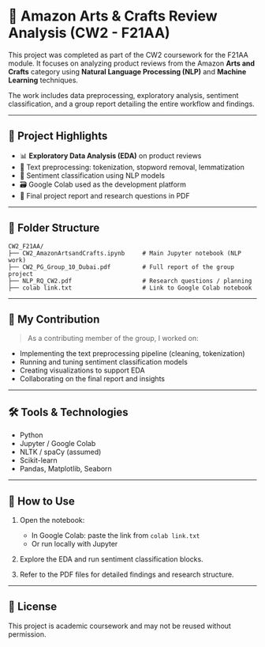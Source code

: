 
# 🛒 Amazon Arts & Crafts Review Analysis (CW2 - F21AA)

This project was completed as part of the CW2 coursework for the F21AA module. It focuses on analyzing product reviews from the Amazon **Arts and Crafts** category using **Natural Language Processing (NLP)** and **Machine Learning** techniques.

The work includes data preprocessing, exploratory analysis, sentiment classification, and a group report detailing the entire workflow and findings.

---

## 📌 Project Highlights

- 📊 **Exploratory Data Analysis (EDA)** on product reviews
- 🧹 Text preprocessing: tokenization, stopword removal, lemmatization
- 🧠 Sentiment classification using NLP models
- 🗃️ Google Colab used as the development platform
- 📄 Final project report and research questions in PDF

---

## 📁 Folder Structure

```
CW2_F21AA/
├── CW2_AmazonArtsandCrafts.ipynb     # Main Jupyter notebook (NLP work)
├── CW2_PG_Group_10_Dubai.pdf         # Full report of the group project
├── NLP_RQ_CW2.pdf                    # Research questions / planning
├── colab link.txt                    # Link to Google Colab notebook
```

---

## 🧠 My Contribution

> As a contributing member of the group, I worked on:

- Implementing the text preprocessing pipeline (cleaning, tokenization)
- Running and tuning sentiment classification models
- Creating visualizations to support EDA
- Collaborating on the final report and insights

---

## 🛠️ Tools & Technologies

- Python
- Jupyter / Google Colab
- NLTK / spaCy (assumed)
- Scikit-learn
- Pandas, Matplotlib, Seaborn

---

## 📄 How to Use

1. Open the notebook:
   - In Google Colab: paste the link from `colab link.txt`
   - Or run locally with Jupyter

2. Explore the EDA and run sentiment classification blocks.

3. Refer to the PDF files for detailed findings and research structure.

---

## 🧾 License

This project is academic coursework and may not be reused without permission.

